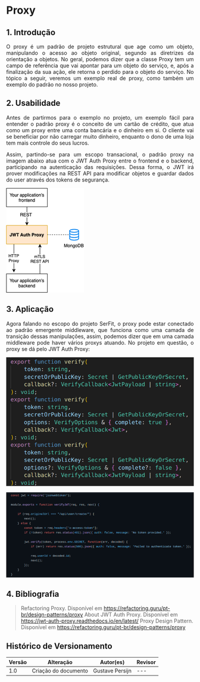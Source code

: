 # Proxy

## 1. Introdução

<p style="text-align: justify;">
 O proxy é um padrão de projeto estrutural que age como um objeto, manipulando o acesso ao objeto original, segundo as diretrizes da orientação a objetos. No geral, podemos dizer que a classe Proxy tem um campo de referência que vai apontar para um objeto do serviço, e, após a finalização da sua ação, ele retorna o perdido para o objeto do serviço. No tópico a seguir, veremos um exemplo real de proxy, como também um exemplo do padrão no nosso projeto.
</p>

## 2. Usabilidade

<p style="text-align: justify;">
 Antes de partirmos para o exemplo no projeto, um exemplo fácil para entender o padrão proxy é o conceito de um cartão de crédito, que atua como um proxy entre uma conta bancária e o dinheiro em si. O cliente vai se beneficiar por não carregar muito dinheiro, enquanto o dono de uma loja tem mais controle do seus lucros. 
</p>

<p style="text-align: justify;">
Assim, partindo-se para um escopo transacional, o padrão proxy na imagem abaixo atua com o JWT Auth Proxy entre o frontend e o backend, participando na autenticação das requisições. Dessa forma, o JWT irá prover modificações na REST API para modificar objetos e guardar dados do user através dos tokens de segurança.
</p>

![Middleware](../../../assets/proxy/proxy-image.png)

## 3. Aplicação

<p style="text-align: justify;">
Agora falando no escopo do projeto SerFit, o proxy pode estar conectado ao padrão emergente middleware, que funciona como uma camada de transição dessas manipulações, assim, podemos dizer que em uma camada middleware pode haver vários proxys atuando. No projeto em questão, o proxy se dá pelo JWT Auth Proxy:
</p>

![Proxy](../../../assets/proxy/proxy-projeto.png)

![Proxy](../../../assets/proxy/middleware-proxy.png)

## 4. Bibliografia

> Refactoring Proxy. Disponível em <https://refactoring.guru/pt-br/design-patterns/proxy>
> About JWT Auth Proxy. Disponível em <https://jwt-auth-proxy.readthedocs.io/en/latest/>
> Proxy Design Pattern. Disponível em https://refactoring.guru/pt-br/design-patterns/proxy

## Histórico de Versionamento

| Versão | Alteração            | Autor(es)       | Revisor |
| ------ | -------------------- | --------------- | ------- |
| 1.0    | Criação do documento | Gustave Persijn | ---     |

